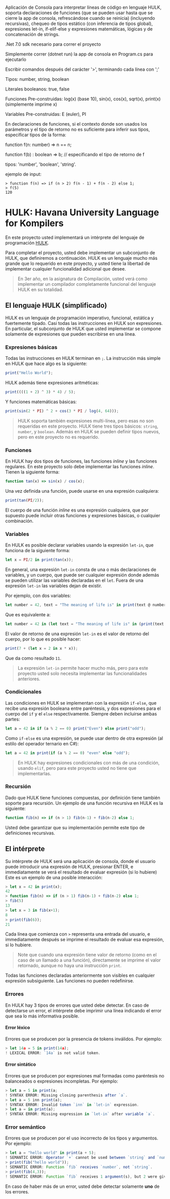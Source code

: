 Aplicación de Consola para interpretar líneas de código en lenguaje HULK, soporta declaraciones
de funciones (que se pueden usar hasta que se cierre la app de consola, refrescándose cuando se
reinicia) (incluyendo recursivas), chequeo de tipos estático (con inferencia de tipos global), expresiones let-in, if-elif-else
y expresiones matemáticas, lógicas y de concatenación de strings.

.Net 7.0 sdk necesario para correr el proyecto

Simplemente correr (dotnet run) la app de consola en Program.cs para ejecutarlo

Escribir comandos después del carácter '>', terminando cada línea con ';'

Tipos: number, string, boolean

Literales booleanos: true, false

Funciones Pre-construidas: log(x) (base 10), sin(x), cos(x), sqrt(x), print(x) (simplemente imprime x)

Variables Pre-construidas: E (euler), PI

En declaraciones de funciones, si el contexto donde son usados los parámetros y el
tipo de retorno no es suficiente para inferir sus tipos, especificar tipos de la forma:

function f(n: number) => n == n;

function f(b) : boolean => b; // especificando el tipo de retorno de f

tipos: 'number', 'boolean', 'string'.

ejemplo de input:
```
> function f(n) => if (n > 2) f(n - 1) + f(n - 2) else 1;
> f(5)
120
```

# HULK: Havana University Language for Kompilers

En este proyecto usted implementará un intérprete del lenguaje de programación [HULK](https://matcom.in/hulk).

Para completar el proyecto, usted debe implementar un subconjunto de HULK, que definiremos a continuación. 
HULK es un lenguaje mucho más grande que lo requerido en este proyecto, y usted tiene la libertad de implementar cualquier funcionalidad adicional que desee.

> En 3er año, en la asignatura de Compilación, usted verá como implementar un compilador completamente funcional del lenguaje HULK en su totalidad.

## El lenguaje HULK (simplificado)

HULK es un lenguaje de programación imperativo, funcional, estática y fuertemente tipado. Casi todas las instrucciones en HULK son expresiones. 
En particular, el subconjunto de HULK que usted implementar se compone solamente de expresiones que pueden escribirse en una línea.

### Expresiones básicas

Todas las instrucciones en HULK terminan en `;`. La instrucción más simple en HULK que hace algo es la siguiente:

```js
print("Hello World");
```

HULK además tiene expresiones aritméticas:

```js
print((((1 + 2) ^ 3) * 4) / 5);
```

Y funciones matemáticas básicas:

```js
print(sin(2 * PI) ^ 2 + cos(3 * PI / log(4, 64)));
```

> HULK soporta también expresiones multi-línea, pero esas no son requeridas en este proyecto.
> HULK tiene tres tipos básicos: `string`, `number`, y `boolean`. Además en HULK se pueden definir tipos nuevos, pero en este proyecto no es requerido.

### Funciones

En HULK hay dos tipos de funciones, las funciones _inline_ y las funciones regulares. En este proyecto solo debe implementar las funciones _inline_. Tienen la siguiente forma:

```js
function tan(x) => sin(x) / cos(x);
```

Una vez definida una función, puede usarse en una expresión cualquiera:

```js
print(tan(PI/2));
```

El cuerpo de una función _inline_ es una expresión cualquiera, que por supuesto puede incluir otras funciones y expresiones básicas, o cualquier combinación.

### Variables

En HULK es posible declarar variables usando la expresión `let-in`, que funciona de la siguiente forma:

```js
let x = PI/2 in print(tan(x));
```

En general, una expresión `let-in` consta de una o más declaraciones de variables, y un cuerpo, que puede ser cualquier expresión donde además se pueden utilizar las variables declaradas en el `let`. 
Fuera de una expresión `let-in` las variables dejan de existir.

Por ejemplo, con dos variables:

```js
let number = 42, text = "The meaning of life is" in print(text @ number);
```

Que es equivalente a:

```js
let number = 42 in (let text = "The meaning of life is" in (print(text @ number)));
```

El valor de retorno de una expresión `let-in` es el valor de retorno del cuerpo, por lo que es posible hacer:

```js
print(7 + (let x = 2 in x * x));
```

Que da como resultado `11`.

> La expresión `let-in` permite hacer mucho más, pero para este proyecto usted solo necesita implementar las funcionalidades anteriores.

### Condicionales

Las condiciones en HULK se implementan con la expresión `if-else`, que recibe una expresión booleana entre paréntesis, y dos expresiones para el cuerpo del `if` y el `else` respectivamente.
Siempre deben incluirse ambas partes:

```js
let a = 42 in if (a % 2 == 0) print("Even") else print("odd");
```

Como `if-else` es una expresión, se puede usar dentro de otra expresión (al estilo del operador ternario en C#):

```js
let a = 42 in print(if (a % 2 == 0) "even" else "odd");
```

> En HULK hay expresiones condicionales con más de una condición, usando `elif`, pero para este proyecto usted no tiene que implementarlas.

### Recursión

Dado que HULK tiene funciones compuestas, por definición tiene también soporte para recursión. Un ejemplo de una función recursiva en HULK es la siguiente:

```js
function fib(n) => if (n > 1) fib(n-1) + fib(n-2) else 1;
```

Usted debe garantizar que su implementación permite este tipo de definiciones recursivas.

## El intérprete

Su intérprete de HULK será una aplicación de consola, donde el usuario puede introducir una expresión de HULK, presionar ENTER, e immediatamente se verá el resultado de evaluar expresión (si lo hubiere)
Este es un ejemplo de una posible interacción:

```js
> let x = 42 in print(x);
42
> function fib(n) => if (n > 1) fib(n-1) + fib(n-2) else 1;
> fib(5)
13
> let x = 3 in fib(x+1);
8
> print(fib(6));
21
```

Cada línea que comienza con `>` representa una entrada del usuario, e immediatamente después se imprime el resultado de evaluar esa expresión, si lo hubiere.

> Note que cuando una expresión tiene valor de retorno (como en el caso de un llamado a una función), directamente se imprime el valor retornado, aunque no haya una instrucción `print`.

Todas las funciones declaradas anteriormente son visibles en cualquier expresión subsiguiente. Las funciones no pueden redefinirse.

### Errores

En HULK hay 3 tipos de errores que usted debe detectar. En caso de detectarse un error, el intérprete debe imprimir una línea indicando el error que sea lo más informativa posible.

#### Error léxico

Errores que se producen por la presencia de tokens inválidos. Por ejemplo:

```js
> let 14a = 5 in print(14a); 
! LEXICAL ERROR: `14a` is not valid token.
```

#### Error sintático

Errores que se producen por expresiones mal formadas como paréntesis no balanceados o expresiones incompletas. Por ejemplo:

```js
> let a = 5 in print(a;
! SYNTAX ERROR: Missing closing parenthesis after `a`.
> let a = 5 inn print(a);
! SYNTAX ERROR: Invalid token `inn` in `let-in` expression.
> let a = in print(a);
! SYNTAX ERROR: Missing expression in `let-in` after variable `a`.
```

### Error semántico

Errores que se producen por el uso incorrecto de los tipos y argumentos. Por ejemplo:

```js
> let a = "hello world" in print(a + 5);
! SEMANTIC ERROR: Operator `+` cannot be used between `string` and `number`.
> print(fib("hello world"));
! SEMANTIC ERROR: Function `fib` receives `number`, not `string`.
> print(fib(4,3));
! SEMANTIC ERROR: Function `fib` receives 1 argument(s), but 2 were given.
```

En caso de haber más de un error, usted debe detectar solamente **uno** de los errores.
